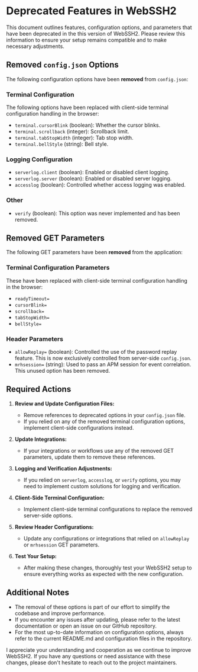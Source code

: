 # Deprecated Features in WebSSH2

This document outlines features, configuration options, and parameters that have been deprecated in the this version of WebSSH2. Please review this information to ensure your setup remains compatible and to make necessary adjustments.

## Removed `config.json` Options

The following configuration options have been **removed** from `config.json`:

### Terminal Configuration

The following options have been replaced with client-side terminal configuration handling in the browser:

- `terminal.cursorBlink` (boolean): Whether the cursor blinks.
- `terminal.scrollback` (integer): Scrollback limit.
- `terminal.tabStopWidth` (integer): Tab stop width.
- `terminal.bellStyle` (string): Bell style.

### Logging Configuration

- `serverlog.client` (boolean): Enabled or disabled client logging.
- `serverlog.server` (boolean): Enabled or disabled server logging.
- `accesslog` (boolean): Controlled whether access logging was enabled.

### Other

- `verify` (boolean): This option was never implemented and has been removed.

## Removed GET Parameters

The following GET parameters have been **removed** from the application:

### Terminal Configuration Parameters

These have been replaced with client-side terminal configuration handling in the browser:

- `readyTimeout=`
- `cursorBlink=`
- `scrollback=`
- `tabStopWidth=`
- `bellStyle=`

### Header Parameters

- `allowReplay=` (boolean): Controlled the use of the password replay feature. This is now exclusively controlled from server-side `config.json`.
- `mrhsession=` (string): Used to pass an APM session for event correlation. This unused option has been removed.

## Required Actions

1. **Review and Update Configuration Files:**
   - Remove references to deprecated options in your `config.json` file.
   - If you relied on any of the removed terminal configuration options, implement client-side configurations instead.

2. **Update Integrations:**
   - If your integrations or workflows use any of the removed GET parameters, update them to remove these references.

3. **Logging and Verification Adjustments:**
   - If you relied on `serverlog`, `accesslog`, or `verify` options, you may need to implement custom solutions for logging and verification.

4. **Client-Side Terminal Configuration:**
   - Implement client-side terminal configurations to replace the removed server-side options.

5. **Review Header Configurations:**
   - Update any configurations or integrations that relied on `allowReplay` or `mrhsession` GET parameters.

6. **Test Your Setup:**
   - After making these changes, thoroughly test your WebSSH2 setup to ensure everything works as expected with the new configuration.

## Additional Notes

- The removal of these options is part of our effort to simplify the codebase and improve performance.
- If you encounter any issues after updating, please refer to the latest documentation or open an issue on our GitHub repository.
- For the most up-to-date information on configuration options, always refer to the current README.md and configuration files in the repository.

I appreciate your understanding and cooperation as we continue to improve WebSSH2. If you have any questions or need assistance with these changes, please don't hesitate to reach out to the project maintainers.